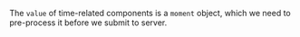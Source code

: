 The `value` of time-related components is a `moment` object, which we need to pre-process it before we submit to server.